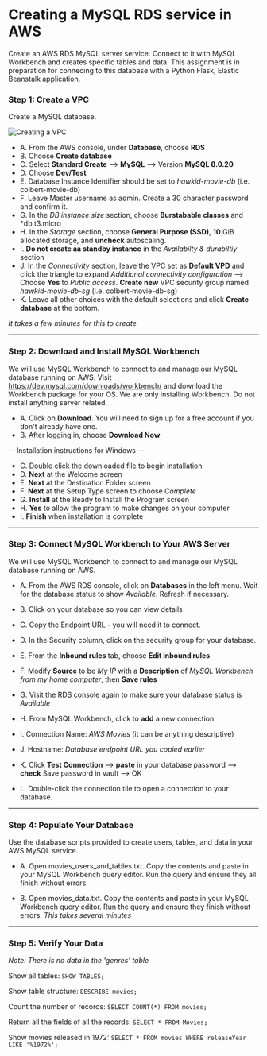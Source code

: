 # Creating a MySQL RDS service in AWS
Create an AWS RDS MySQL server service. Connect to it with MySQL Workbench and creates specific tables and data. This assignment is in preparation for connecing to this database with a Python Flask, Elastic Beanstalk application.

### Step 1: Create a VPC
Create a MySQL database.

![Creating a VPC](/images/vpc.jpg)

* A. From the AWS console, under **Database**, choose **RDS**
* B. Choose **Create database**
* C. Select **Standard Create** --> **MySQL** --> Version **MySQL 8.0.20**
* D. Choose **Dev/Test**
* E. Database Instance Identifier should be set to *hawkid-movie-db* (i.e. colbert-movie-db)
* F. Leave Master username as admin. Create a 30 character password and confirm it.
* G. In the *DB instance size* section, choose **Burstabable classes** and *db.t3.micro
* H. In the *Storage* section, choose **General Purpose (SSD)**, **10** GiB allocated storage, and **uncheck** autoscaling.
* I. **Do not create aa standby instance** in the *Availabilty & durabiltiy* section
* J. In the *Connectivity* section, leave the VPC set as **Default VPD** and click the triangle to expand *Additional connectivity configuration* --> Choose **Yes** to *Public access*. **Create new** VPC security group named *hawkid-movie-db-sg* (i.e. colbert-movie-db-sg)
* K. Leave all other choices with the default selections and click **Create database** at the bottom.

*It takes a few minutes for this to create*

***

### Step 2: Download and Install MySQL Workbench
We will use MySQL Workbench to connect to and manage our MySQL database running on AWS. Visit https://dev.mysql.com/downloads/workbench/ and download the Workbench package for your OS. We are only installing Workbench. Do not install anything server related.

* A. Click on **Download**. You will need to sign up for a free account if you don't already have one. 
* B. After logging in, choose **Download Now**

-- Installation instructions for Windows --
* C. Double click the downloaded file to begin installation
* D. **Next** at the Welcome screen
* E. **Next** at the Destination Folder screen
* F. **Next** at the Setup Type screen to choose *Complete*
* G. **Install** at the Ready to Install the Program screen
* H. **Yes** to allow the program to make changes on your computer
* I. **Finish** when installation is complete

***

### Step 3: Connect MySQL Workbench to Your AWS Server
We will use MySQL Workbench to connect to and manage our MySQL database running on AWS.

* A. From the AWS RDS console, click on **Databases** in the left menu. Wait for the database status to show *Available*. Refresh if necessary.
* B. Click on your database so you can view details
* C. Copy the Endpoint URL - you will need it to connect.
* D. In the Security column, click on the security group for your database.
* E. From the **Inbound rules** tab, choose **Edit inbound rules**
* F. Modify **Source** to be *My IP* with a **Description** of *MySQL Workbench from my home computer*, then **Save rules**
* G. Visit the RDS console again to make sure your database status is *Available*

* H. From MySQL Workbench, click to **add** a new connection.
* I. Connection Name: *AWS Movies* (it can be anything descriptive)
* J. Hostname: *Database endpoint URL you copied earlier*
* K. Click **Test Connection** --> **paste** in your database password --> **check** Save password in vault --> OK 
* L. Double-click the connection tile to open a connection to your database.

***

### Step 4: Populate Your Database
Use the database scripts provided to create users, tables, and data in your AWS MySQL service.

* A. Open movies_users_and_tables.txt. Copy the contents and paste in your MySQL Workbench query editor. Run the query and ensure they all finish without errors.

* B. Open movies_data.txt. Copy the contents and paste in your MySQL Workbench query editor. Run the query and ensure they finish without errors. *This takes several minutes*

***

### Step 5: Verify Your Data
*Note: There is no data in the 'genres' table*

Show all tables: ` SHOW TABLES; `

Show table structure:  ` DESCRIBE movies; `

Count the number of records:  ` SELECT COUNT(*) FROM movies; `

Return all the fields of all the records:  ` SELECT * FROM Movies; `

Show movies released in 1972:  ` SELECT * FROM movies WHERE releaseYear LIKE '%1972%'; `

